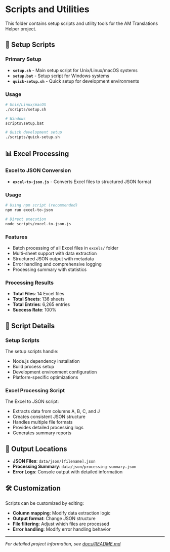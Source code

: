 # Scripts and Utilities

This folder contains setup scripts and utility tools for the AM Translations Helper project.

## 🚀 **Setup Scripts**

### **Primary Setup**
- **`setup.sh`** - Main setup script for Unix/Linux/macOS systems
- **`setup.bat`** - Setup script for Windows systems
- **`quick-setup.sh`** - Quick setup for development environments

### **Usage**
```bash
# Unix/Linux/macOS
./scripts/setup.sh

# Windows
scripts\setup.bat

# Quick development setup
./scripts/quick-setup.sh
```

## 📊 **Excel Processing**

### **Excel to JSON Conversion**
- **`excel-to-json.js`** - Converts Excel files to structured JSON format

### **Usage**
```bash
# Using npm script (recommended)
npm run excel-to-json

# Direct execution
node scripts/excel-to-json.js
```

### **Features**
- Batch processing of all Excel files in `excels/` folder
- Multi-sheet support with data extraction
- Structured JSON output with metadata
- Error handling and comprehensive logging
- Processing summary with statistics

### **Processing Results**
- **Total Files**: 14 Excel files
- **Total Sheets**: 136 sheets
- **Total Entries**: 6,265 entries
- **Success Rate**: 100%

## 🔧 **Script Details**

### **Setup Scripts**
The setup scripts handle:
- Node.js dependency installation
- Build process setup
- Development environment configuration
- Platform-specific optimizations

### **Excel Processing Script**
The Excel to JSON script:
- Extracts data from columns A, B, C, and J
- Creates consistent JSON structure
- Handles multiple file formats
- Provides detailed processing logs
- Generates summary reports

## 📁 **Output Locations**

- **JSON Files**: `data/json/[filename].json`
- **Processing Summary**: `data/json/processing-summary.json`
- **Error Logs**: Console output with detailed information

## 🛠️ **Customization**

Scripts can be customized by editing:
- **Column mapping**: Modify data extraction logic
- **Output format**: Change JSON structure
- **File filtering**: Adjust which files are processed
- **Error handling**: Modify error handling behavior

---

*For detailed project information, see [docs/README.md](../docs/README.md)*
